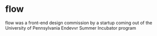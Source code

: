 # flow
flow was a front-end design commission by a startup coming out of the University of Pennsylvania Endevvr Summer Incubator program